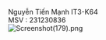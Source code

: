 Nguyễn Tiến Mạnh IT3-K64
<br>
MSV : 231230836
<br>
![Screenshot(179).png](https://github.com/B1CTommy/Nguyen-Tien-Manh/blob/main/Screenshot%20(179).png)
